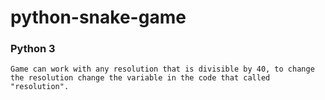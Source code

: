 # python-snake-game
### Python 3

```
Game can work with any resolution that is divisible by 40, to change the resolution change the variable in the code that called "resolution".
```

